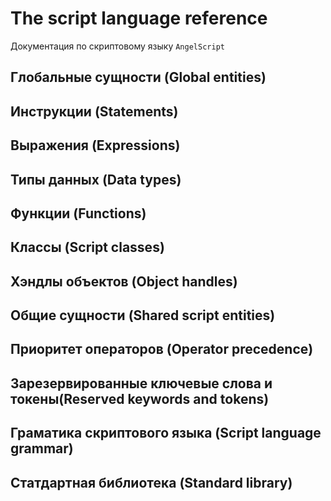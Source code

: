 # The script language reference

Документация по скриптовому языку `AngelScript`

## Глобальные сущности (Global entities)

## Инструкции (Statements)

## Выражения (Expressions)

## Типы данных (Data types)

## Функции (Functions)

## Классы (Script classes)

## Хэндлы объектов (Object handles)

## Общие сущности (Shared script entities)

## Приоритет операторов (Operator precedence)

## Зарезервированные ключевые слова и токены(Reserved keywords and tokens)

## Граматика скриптового языка (Script language grammar)

## Статдартная библиотека (Standard library)